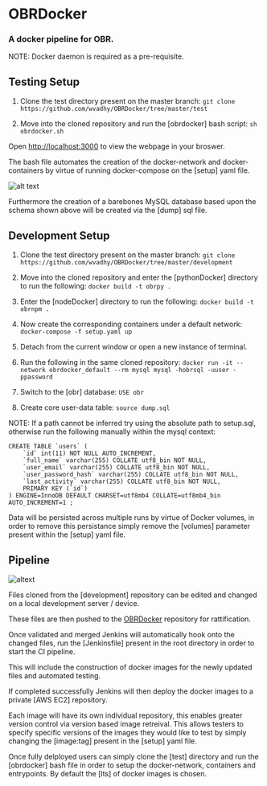 # OBRDocker

### A docker pipeline for OBR.

NOTE: Docker daemon is required as a pre-requisite.

## Testing Setup

1. Clone the test directory present on the master branch:
`git clone https://github.com/wvadhy/OBRDocker/tree/master/test`

2. Move into the cloned repository and run the [obrdocker] bash script:
`sh obrdocker.sh`

Open [http://localhost:3000](http://localhost:3000) to view the webpage in your broswer.

The bash file automates the creation of the docker-network and docker-containers by
virtue of running docker-compose on the [setup] yaml file.

![alt text](https://cdn.discordapp.com/attachments/1360249222909399121/1360249236746404022/image.png?ex=6801ae92&is=68005d12&hm=2efae7a22ab012693ca62f3200518c6f9afe97db740bf2658e66a077f04c2b1e&)

Furthermore the creation of a barebones MySQL database based upon the schema shown above
will be created via the [dump] sql file.

## Development Setup

1. Clone the test directory present on the master branch:
`git clone https://github.com/wvadhy/OBRDocker/tree/master/development`

2. Move into the cloned repository and enter the [pythonDocker] directory to run the following:
`docker build -t obrpy .`

3. Enter the [nodeDocker] directory to run the following:
`docker build -t obrnpm .`

4. Now create the corresponding containers under a default network:
`docker-compose -f setup.yaml up`

5. Detach from the current window or open a new instance of terminal.

6. Run the following in the same cloned repository:
`docker run -it --network obrdocker_default --rm mysql mysql -hobrsql -uuser -ppassword`

7. Switch to the [obr] database:
`USE obr`

8. Create core user-data table:
`source dump.sql`

NOTE: If a path cannot be inferred try using the absolute path to setup.sql, otherwise run the following manually within the mysql context:

```
CREATE TABLE `users` (
    `id` int(11) NOT NULL AUTO_INCREMENT,
    `full_name` varchar(255) COLLATE utf8_bin NOT NULL,
    `user_email` varchar(255) COLLATE utf8_bin NOT NULL,
    `user_password_hash` varchar(255) COLLATE utf8_bin NOT NULL,
    `last_activity` varchar(255) COLLATE utf8_bin NOT NULL,
    PRIMARY KEY (`id`)
) ENGINE=InnoDB DEFAULT CHARSET=utf8mb4 COLLATE=utf8mb4_bin
AUTO_INCREMENT=1 ;
```

Data will be persisted across multiple runs by virtue of Docker volumes, in order to remove this
persistance simply remove the [volumes] parameter present within the [setup] yaml file.

## Pipeline

![altext](https://cdn.discordapp.com/attachments/1032728529588203560/1362423039727374486/Git_1.png?ex=680256d5&is=68010555&hm=4f9267de36d4ca3acfd30d98215f180e35d98205e225e8c3ca4bd4564c4920ea&)

Files cloned from the [development] repository can be edited and changed on a local development
server / device.

These files are then pushed to the [OBRDocker](https://github.com/wvadhy/OBRDocker/tree/master) repository
for rattification.

Once validated and merged Jenkins will automatically hook onto the changed files, run the [Jenkinsfile]
present in the root directory in order to start the CI pipeline.

This will include the construction of docker images for the newly updated files and automated testing.

If completed successfully Jenkins will then deploy the docker images to a private [AWS EC2] repository.

Each image will have its own individual repository, this enables greater version control via version based
image retreival. This allows testers to specify specific versions of the images they would like to test by
simply changing the [image:tag] present in the [setup] yaml file.

Once fully delployed users can simply clone the [test] directory and run the [obrdocker] bash file in order
to setup the docker-network, containers and entrypoints. By default the [lts] of docker images is chosen. 




